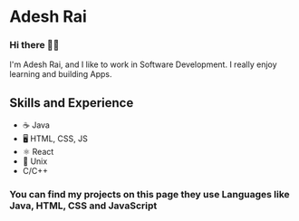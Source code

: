 # Adesh Rai

### Hi there 👋🏻
I'm Adesh Rai, and I like to work in Software Development. I really enjoy learning and building Apps.

## Skills and Experience
- ☕️ Java
- 🖥 HTML, CSS, JS
- ⚛ React 
- 🐧 Unix
- C/C++

### You can find my projects on this page they use Languages like Java, HTML, CSS and JavaScript

